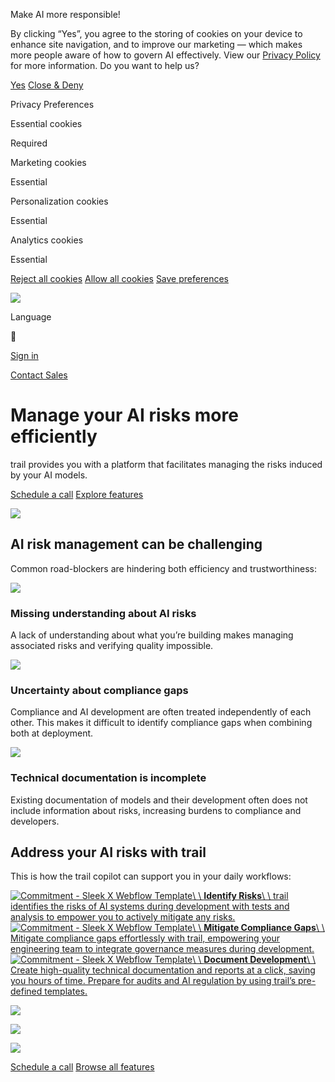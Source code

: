 Make AI more responsible!

By clicking “Yes”, you agree to the storing of cookies on your device to enhance site navigation, and to improve our marketing — which makes more people aware of how to govern AI effectively. View our [Privacy Policy](https://www.trail-ml.com/privacy-policy) for more information. Do you want to help us?

[Yes](https://www.trail-ml.com/use-cases/risk-management#) [Close & Deny](https://www.trail-ml.com/use-cases/risk-management#)

Privacy Preferences

Essential cookies

Required

Marketing cookies

Essential

Personalization cookies

Essential

Analytics cookies

Essential

[Reject all cookies](https://www.trail-ml.com/use-cases/risk-management#) [Allow all cookies](https://www.trail-ml.com/use-cases/risk-management#) [Save preferences](https://www.trail-ml.com/use-cases/risk-management#)

[![](https://cdn.prod.website-files.com/64d39f3feec1e3615e1504bd/64d53e8d490e853448a832ce_trail_white.svg)](https://www.trail-ml.com/)

Language



[Sign in](https://prod.trail-ml.com/)

[Contact Sales](https://www.trail-ml.com/sign-up)

# Manage your AI risks more efficiently

trail provides you with a platform that facilitates managing the risks induced by your AI models.

[Schedule a call](https://www.trail-ml.com/sign-up) [Explore features](https://www.trail-ml.com/governance)

![](https://cdn.prod.website-files.com/64d39f3feec1e3615e150507/6617df5a7984b0acc5cfd982_AI%20Risk%20Management.png)

## AI risk management can be challenging

Common road-blockers are hindering both efficiency and trustworthiness:

![](https://cdn.prod.website-files.com/64d39f3feec1e3615e150507/65bd137f36ee8c7bd2ef2818_Question%20Mark.svg)

### Missing understanding about AI risks

A lack of understanding about what you’re building makes managing associated risks and verifying quality impossible.

![](https://cdn.prod.website-files.com/64d39f3feec1e3615e150507/65bd13a957551e2450cff2ac_Alarm_light.svg)

### Uncertainty about compliance gaps

Compliance and AI development are often treated independently of each other. This makes it difficult to identify compliance gaps when combining both at deployment.

![](https://cdn.prod.website-files.com/64d39f3feec1e3615e150507/65bd13b7a060f7e9234ccebc_File_dock_light.svg)

### Technical documentation is incomplete

Existing documentation of models and their development often does not include information about risks, increasing burdens to compliance and developers.

## Address your AI risks with trail

This is how the trail copilot can support you in your daily workflows:

[![Commitment - Sleek X Webflow Template](https://cdn.prod.website-files.com/64d39f3feec1e3615e1504bd/64d39f3feec1e3615e1506be_commitment-card-icon-sleek-webflow-ecommerce-template.svg)\\
\\
**Identify Risks**\\
\\
trail identifies the risks of AI systems during development with tests and analysis to empower you to actively mitigate any risks.](https://www.trail-ml.com/use-cases/risk-management#w-tabs-0-data-w-pane-0) [![Commitment - Sleek X Webflow Template](https://cdn.prod.website-files.com/64d39f3feec1e3615e1504bd/64d39f3feec1e3615e1506be_commitment-card-icon-sleek-webflow-ecommerce-template.svg)\\
\\
**Mitigate Compliance Gaps**\\
\\
Mitigate compliance gaps effortlessly with trail, empowering your engineering team to integrate governance measures during development.](https://www.trail-ml.com/use-cases/risk-management#w-tabs-0-data-w-pane-1) [![Commitment - Sleek X Webflow Template](https://cdn.prod.website-files.com/64d39f3feec1e3615e1504bd/64d39f3feec1e3615e1506be_commitment-card-icon-sleek-webflow-ecommerce-template.svg)\\
\\
**Document Development**\\
\\
Create high-quality technical documentation and reports at a click, saving you hours of time. Prepare for audits and AI regulation by using trail’s pre-defined templates.](https://www.trail-ml.com/use-cases/risk-management#w-tabs-0-data-w-pane-2)

![](https://cdn.prod.website-files.com/64d39f3feec1e3615e150507/6616bf45a081fbccb89486a6_Risk%20Identification%20trail.webp)

![](https://cdn.prod.website-files.com/64d39f3feec1e3615e150507/6616b3ca93181bc0a44ef95f_trail%20platform%202.webp)

![](https://cdn.prod.website-files.com/64d39f3feec1e3615e150507/6616b274276928dbb05bf603_Documentation%20trail.webp)

[Schedule a call](https://www.trail-ml.com/sign-up) [Browse all features](https://www.trail-ml.com/governance)